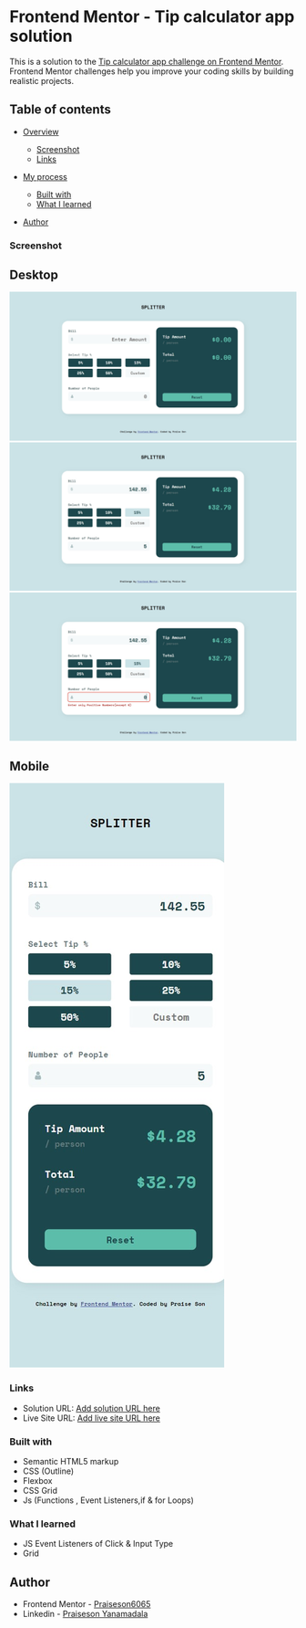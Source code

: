 # Frontend Mentor - Tip calculator app solution

This is a solution to the [Tip calculator app challenge on Frontend Mentor](https://www.frontendmentor.io/challenges/tip-calculator-app-ugJNGbJUX). Frontend Mentor challenges help you improve your coding skills by building realistic projects.

## Table of contents

- [Overview](#overview)
  - [Screenshot](#screenshot)
  - [Links](#links)
- [My process](#my-process)
  - [Built with](#built-with)
  - [What I learned](#what-i-learned)
 
- [Author](#author)



### Screenshot
  ## Desktop 
  ![](./design/desktop-design-empty.jpg)
  ![](./design/desktop-design-completed.jpg)
  ![](./design/active-states.jpg)
  ## Mobile
  ![](./design/mobile-design.jpg)





### Links

- Solution URL: [Add solution URL here](https://github.com/Praiseson6065/tip-calculator-app-main)
- Live Site URL: [Add live site URL here](https://praiseson6065.github.io/tip-calculator-app-main/)


### Built with

- Semantic HTML5 markup
- CSS (Outline)
- Flexbox
- CSS Grid
- Js (Functions , Event Listeners,if  & for Loops)




### What I learned

- JS Event Listeners of Click & Input Type
- Grid 

## Author
- Frontend Mentor - [Praiseson6065](https://www.frontendmentor.io/profile/Praiseson6065)
- Linkedin - [Praiseson Yanamadala](https://www.linkedin.com/in/praiseson-yanamadala-606613220/)




